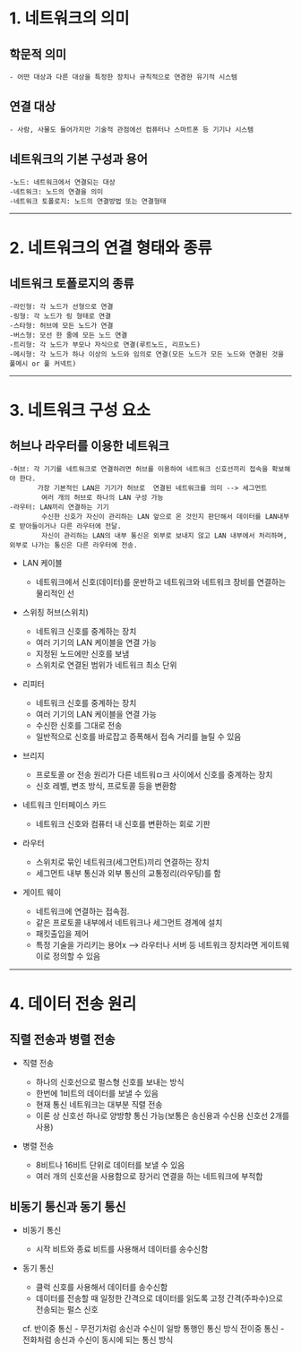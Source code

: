 # 1. 네트워크의 의미

## 학문적 의미

    - 어떤 대상과 다른 대상을 특정한 장치나 규칙적으로 연경한 유기적 시스템

## 연결 대상

    - 사람, 사물도 들어가지만 기술적 관점에선 컴퓨터나 스마트폰 등 기기나 시스템

## 네트워크의 기본 구성과 용어

    -노드: 네트워크에서 연결되는 대상
    -네트워크: 노드의 연결을 의미
    -네트워크 토폴로지: 노드의 연결방법 또는 연결형태

<hr/>

# 2. 네트워크의 연결 형태와 종류

## 네트워크 토폴로지의 종류

    -라인형: 각 노드가 선형으로 연결
    -링형: 각 노드가 링 형태로 연결
    -스타형: 허브에 모든 노드가 연결
    -버스형: 모선 한 줄에 모든 노드 연결
    -트리형: 각 노드가 부모나 자식으로 연결(루트노드, 리프노드)
    -메시형: 각 노드가 하나 이상의 노드와 임의로 연결(모든 노드가 모든 노드와 연결된 것을 풀메시 or 풀 커넥트)

<hr/>

# 3. 네트워크 구성 요소

## 허브나 라우터를 이용한 네트워크

    -허브: 각 기기를 네트워크로 연결하려면 허브를 이용하여 네트워크 신호선끼리 접속을 확보해야 한다.
           가장 기본적인 LAN은 기기가 허브로  연결된 네트워크를 의미 --> 세그먼트
            여러 개의 허브로 하나의 LAN 구성 가능
    -라우터: LAN끼리 연결하는 기기
            수신한 신호가 자신이 관리하는 LAN 앞으로 온 것인지 판단해서 데이터를 LAN내부로 받아들이거나 다른 라우터에 전달.
            자신이 관리하는 LAN의 내부 통신은 외부로 보내지 않고 LAN 내부에서 처리하며, 외부로 나가는 통신은 다른 라우터에 전송.

- LAN 케이블

  - 네트워크에서 신호(데이터)를 운반하고 네트워크와 네트워크 장비를 연결하는 물리적인 선

- 스위칭 허브(스위치)

  - 네트워크 신호를 중계하는 장치
  - 여러 기기의 LAN 케이블을 연결 가능
  - 지정된 노드에만 신호를 보냄
  - 스위치로 연결된 범위가 네트워크 최소 단위

- 리피터

  - 네트워크 신호를 중계하는 장치
  - 여러 기기의 LAN 케이블을 연결 가능
  - 수신한 신호를 그대로 전송
  - 일반적으로 신호를 바로잡고 증폭해서 접속 거리를 늘릴 수 있음

- 브리지

  - 프로토콜 or 전송 원리가 다른 네트워ㅁ크 사이에서 신호를 중계하는 장치
  - 신호 레벨, 변조 방식, 프로토콜 등을 변환함

- 네트워크 인터페이스 카드

  - 네트워크 신호와 컴퓨터 내 신호를 변환하는 회로 기판

- 라우터

  - 스위치로 묶인 네트워크(세그먼트)끼리 연결하는 장치
  - 세그먼트 내부 통신과 외부 통신의 교통정리(라우팅)를 함

- 게이트 웨이
  - 네트워크에 연결하는 접속점.
  - 같은 프로토콜 내부에서 네트워크나 세그먼트 경계에 설치
  - 패킷출입을 제어
  - 특정 기술을 가리키는 용어x --> 라우터나 서버 등 네트워크 장치라면 게이트웨이로 정의할 수 있음

<hr/>

# 4. 데이터 전송 원리

## 직렬 전송과 병렬 전송

- 직렬 전송

  - 하나의 신호선으로 펄스형 신호를 보내는 방식
  - 한번에 1비트의 데이터를 보낼 수 있음
  - 현재 통신 네트워크는 대부분 직렬 전송
  - 이론 상 신호선 하나로 양방향 통신 가능(보통은 송신용과 수신용 신호선 2개를 사용)

- 병렬 전송
  - 8비트나 16비트 단위로 데이터를 보낼 수 있음
  - 여러 개의 신호선을 사용함으로 장거리 연결을 하는 네트워크에 부적합

## 비동기 통신과 동기 통신

- 비동기 통신

  - 시작 비트와 종료 비트를 사용해서 데이터를 송수신함

- 동기 통신

  - 클럭 신호를 사용해서 데이터를 송수신함
  - 데이터를 전송할 때 일정한 간격으로 데이터를 읽도록 고정 간격(주파수)으로 전송되는 펄스 신호

  cf.
  반이중 통신 - 무전기처럼 송신과 수신이 일방 통행인 통신 방식
  전이중 통신 - 전화처럼 송신과 수신이 동시에 되는 통신 방식
